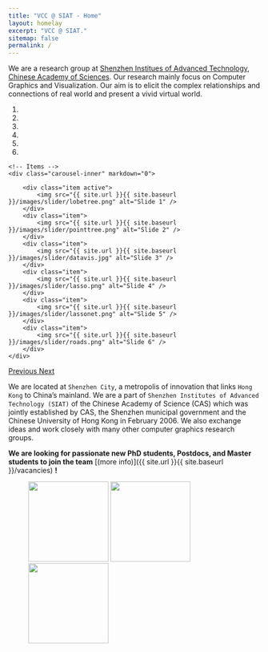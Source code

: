 ```yaml
---
title: "VCC @ SIAT - Home"
layout: homelay
excerpt: "VCC @ SIAT."
sitemap: false
permalink: /
---
```


We are a research group at [Shenzhen Institues of Advanced Technology](http://www.siat.ac.cn), [Chinese Academy of Sciences](http://www.cas.cn). Our research mainly focus on Computer Graphics and Visualization. Our aim is to elicit the complex relationships and connections of real world and present a vivid virtual world.


<div markdown="0" id="carousel" class="carousel slide" data-ride="carousel" data-interval="5000" data-pause="hover" >
    <!-- Menu -->
    <ol class="carousel-indicators">
        <li data-target="#carousel" data-slide-to="0" class="active"></li>
        <li data-target="#carousel" data-slide-to="1"></li>
        <li data-target="#carousel" data-slide-to="2"></li>
        <li data-target="#carousel" data-slide-to="3"></li>
        <li data-target="#carousel" data-slide-to="4"></li>
        <li data-target="#carousel" data-slide-to="5"></li>
    </ol>

    <!-- Items -->
    <div class="carousel-inner" markdown="0">

        <div class="item active">
            <img src="{{ site.url }}{{ site.baseurl }}/images/slider/lobetree.png" alt="Slide 1" />
        </div>
        <div class="item">
            <img src="{{ site.url }}{{ site.baseurl }}/images/slider/pointtree.png" alt="Slide 2" />
        </div>
        <div class="item">
            <img src="{{ site.url }}{{ site.baseurl }}/images/slider/datavis.jpg" alt="Slide 3" />
        </div>
        <div class="item">
            <img src="{{ site.url }}{{ site.baseurl }}/images/slider/lasso.png" alt="Slide 4" />
        </div>
        <div class="item">
            <img src="{{ site.url }}{{ site.baseurl }}/images/slider/lassonet.png" alt="Slide 5" />
        </div>
        <div class="item">
            <img src="{{ site.url }}{{ site.baseurl }}/images/slider/roads.png" alt="Slide 6" />
        </div>
    </div>
  <a class="left carousel-control" href="#carousel" role="button" data-slide="prev">
    <span class="glyphicon glyphicon-chevron-left" aria-hidden="true"></span>
    <span class="sr-only">Previous</span>
  </a>
  <a class="right carousel-control" href="#carousel" role="button" data-slide="next">
    <span class="glyphicon glyphicon-chevron-right" aria-hidden="true"></span>
    <span class="sr-only">Next</span>
  </a>
</div>


We are located at `Shenzhen City`, a metropolis of innovation that links `Hong Kong` to China’s mainland. We are a part of `Shenzhen Institutes of Advanced Technology (SIAT)` of the Chinese Academy of Science (CAS) which was jointly established by CAS, the Shenzhen municipal government and the Chinese University of Hong Kong in February 2006. We also exchange ideas and work closely with many other computer graphics research groups.

 **We are  looking for passionate new PhD students, Postdocs, and Master students to join the team** [(more info)]({{ site.url }}{{ site.baseurl }}/vacancies) **!**
 
<figure class="fourth">
  <img src="{{ site.url }}{{ site.baseurl }}/images/logopic/siatlogo.jpg" style="height:160px">
  <img src="{{ site.url }}{{ site.baseurl }}/images/logopic/caslogo.jpg" style="height:160px">
  <img src="{{ site.url }}{{ site.baseurl }}/images/logopic/shenzhenlogo.jpg" style="height:160px">
</figure>
